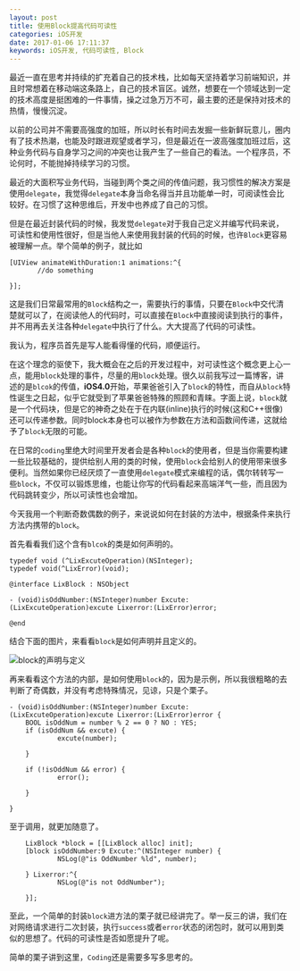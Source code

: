 ```yaml
---
layout: post
title: 使用Block提高代码可读性
categories: iOS开发
date: 2017-01-06 17:11:37
keywords: iOS开发, 代码可读性, Block
---
```


最近一直在思考并持续的扩充着自己的技术栈，比如每天坚持着学习前端知识，并且时常想着在移动端这条路上，自己的技术盲区。诚然，想要在一个领域达到一定的技术高度是挺困难的一件事情，操之过急万万不可，最主要的还是保持对技术的热情，慢慢沉淀。

以前的公司并不需要高强度的加班，所以时长有时间去发掘一些新鲜玩意儿，圈内有了技术热潮，也能及时跟进观望或者学习，但是最近在一波高强度加班过后，这种业务代码与自身学习之间的冲突也让我产生了一些自己的看法。一个程序员，不论何时，不能抛掉持续学习的习惯。

最近的大面积写业务代码，当碰到两个类之间的传值问题，我习惯性的解决方案是使用`delegate`，我觉得`delegate`本身当命名得当并且功能单一时，可阅读性会比较好。在习惯了这种思维后，开发中也养成了自己的习惯。

但是在最近封装代码的时候，我发觉`delegate`对于我自己定义并编写代码来说，可读性和使用性很好，但是当他人来使用我封装的代码的时候，也许`Block`更容易被理解一点。举个简单的例子，就比如

<!--more-->

```objc
[UIView animateWithDuration:1 animations:^{
       //do something
           
}];
```

这是我们日常最常用的`Block`结构之一，需要执行的事情，只要在`Block`中交代清楚就可以了，在阅读他人的代码时，可以直接在`Block`中直接阅读到执行的事件，并不用再去关注各种`delegate`中执行了什么。大大提高了代码的可读性。

我认为，程序员首先是写人能看得懂的代码，顺便运行。

在这个理念的驱使下，我大概会在之后的开发过程中，对可读性这个概念更上心一点，能用`block`处理的事件，尽量的用`block`处理。很久以前我写过一篇博客，讲述的是`blcok`的传值，**iOS4.0**开始，苹果爸爸引入了`block`的特性，而自从`block`特性诞生之日起，似乎它就受到了苹果爸爸特殊的照顾和青睐。字面上说，`block`就是一个代码块，但是它的神奇之处在于在内联(inline)执行的时候(这和C++很像)还可以传递参数。同时block本身也可以被作为参数在方法和函数间传递，这就给予了`block`无限的可能。

在日常的`coding`里绝大时间里开发者会是各种`block`的使用者，但是当你需要构建一些比较基础的，提供给别人用的类的时候，使用`block`会给别人的使用带来很多便利。当然如果你已经厌烦了一直使用`delegate`模式来编程的话，偶尔转转写一些`block`，不仅可以锻炼思维，也能让你写的代码看起来高端洋气一些，而且因为代码跳转变少，所以可读性也会增加。

今天我用一个判断奇数偶数的例子，来说说如何在封装的方法中，根据条件来执行方法内携带的`block`。

首先看看我们这个含有`blcok`的类是如何声明的。

```objc
typedef void (^LixExcuteOperation)(NSInteger);
typedef void(^LixError)(void);

@interface LixBlock : NSObject

- (void)isOddNumber:(NSInteger)number Excute:(LixExcuteOperation)excute Lixerror:(LixError)error;

@end
```
结合下面的图片，来看看`block`是如何声明并且定义的。

![block的声明与定义](http://upload-images.jianshu.io/upload_images/783864-3ad5d92333756aa7.png?imageMogr2/auto-orient/strip%7CimageView2/2/w/1240)

再来看看这个方法的内部，是如何使用`block`的，因为是示例，所以我很粗略的去判断了奇偶数，并没有考虑特殊情况，见谅，只是个栗子。

```objc
- (void)isOddNumber:(NSInteger)number Excute:(LixExcuteOperation)excute Lixerror:(LixError)error {
    BOOL isOddNum = number % 2 == 0 ? NO : YES;
    if (isOddNum && excute) {
            excute(number);
                
    }
        
    if (!isOddNum && error) {
            error();
                
    }

}
```

至于调用，就更加随意了。

```objc
    LixBlock *block = [[LixBlock alloc] init];
    [block isOddNumber:9 Excute:^(NSInteger number) {
            NSLog(@"is OddNumber %ld", number);
                
    } Lixerror:^{
            NSLog(@"is not OddNumber");
                
    }];
```

至此，一个简单的封装`block`进方法的栗子就已经讲完了。举一反三的讲，我们在对网络请求进行二次封装，执行`success`或者`error`状态的闭包时，就可以用到类似的思想了。代码的可读性是否如愿提升了呢。

简单的栗子讲到这里，`Coding`还是需要多写多思考的。

